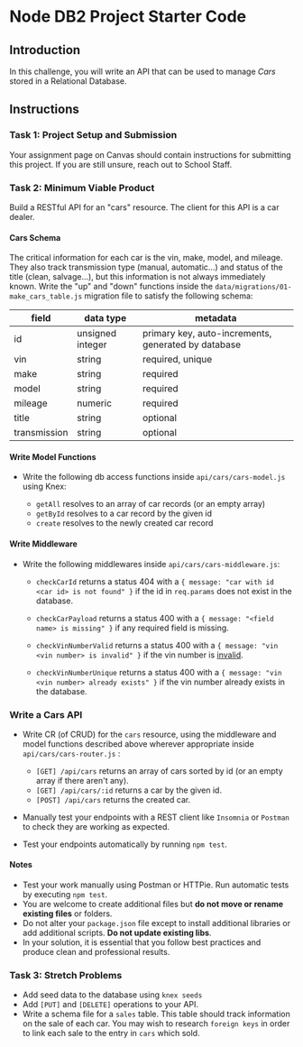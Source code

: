 # Node DB2 Project Starter Code

## Introduction

In this challenge, you will write an API that can be used to manage _Cars_ stored in a Relational Database.

## Instructions

### Task 1: Project Setup and Submission

Your assignment page on Canvas should contain instructions for submitting this project. If you are still unsure, reach out to School Staff.

### Task 2: Minimum Viable Product

Build a RESTful API for an "cars" resource. The client for this API is a car dealer.

#### Cars Schema

The critical information for each car is the vin, make, model, and mileage. They also track transmission type (manual, automatic...) and status of the title (clean, salvage...), but this information is not always immediately known. Write the "up" and "down" functions inside the `data/migrations/01-make_cars_table.js` migration file to satisfy the following schema:

| field        | data type        | metadata                                            |
| ------------ | ---------------- | --------------------------------------------------- |
| id           | unsigned integer | primary key, auto-increments, generated by database |
| vin          | string           | required, unique                                    |
| make         | string           | required                                            |
| model        | string           | required                                            |
| mileage      | numeric          | required                                            |
| title        | string           | optional                                            |
| transmission | string           | optional                                            |

#### Write Model Functions

- Write the following db access functions inside `api/cars/cars-model.js` using Knex:

  - `getAll` resolves to an array of car records (or an empty array)
  - `getById` resolves to a car record by the given id
  - `create` resolves to the newly created car record

#### Write Middleware

- Write the following middlewares inside `api/cars/cars-middleware.js`:

  - `checkCarId` returns a status 404 with a `{ message: "car with id <car id> is not found" }` if the id in `req.params` does not exist in the database.

  - `checkCarPayload` returns a status 400 with a `{ message: "<field name> is missing" }` if any required field is missing.

  - `checkVinNumberValid` returns a status 400 with a `{ message: "vin <vin number> is invalid" }` if the vin number is [invalid](https://www.npmjs.com/package/vin-validator).

  - `checkVinNumberUnique` returns a status 400 with a `{ message: "vin <vin number> already exists" }` if the vin number already exists in the database.

### Write a Cars API

- Write CR (of CRUD) for the `cars` resource, using the middleware and model functions described above wherever appropriate inside `api/cars/cars-router.js` :

  - `[GET] /api/cars` returns an array of cars sorted by id (or an empty array if there aren't any).
  - `[GET] /api/cars/:id` returns a car by the given id.
  - `[POST] /api/cars` returns the created car.

- Manually test your endpoints with a REST client like `Insomnia` or `Postman` to check they are working as expected.
- Test your endpoints automatically by running `npm test`.

#### Notes

- Test your work manually using Postman or HTTPie. Run automatic tests by executing `npm test`.
- You are welcome to create additional files but **do not move or rename existing files** or folders.
- Do not alter your `package.json` file except to install additional libraries or add additional scripts. **Do not update existing libs**.
- In your solution, it is essential that you follow best practices and produce clean and professional results.

### Task 3: Stretch Problems

- Add seed data to the database using `knex seeds`
- Add `[PUT]` and `[DELETE]` operations to your API.
- Write a schema file for a `sales` table. This table should track information on the sale of each car. You may wish to research `foreign keys` in order to link each sale to the entry in `cars` which sold.
